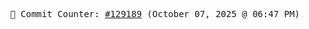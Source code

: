 <p align="center">
    <samp>
        📮 Commit Counter: <a href="https://github.com/Javascript-void0/Javascript-void0/commits/main">#129189</a> (October 07, 2025 @ 06:47 PM)
    </samp>
</p>